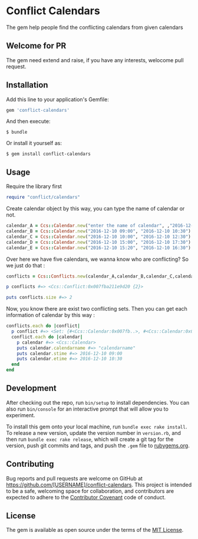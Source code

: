 # Conflict Calendars

The gem help people find the conflicting calendars from given calendars

## Welcome for PR
The gem need extend and raise, if you have any interests, welocome pull request.

## Installation

Add this line to your application's Gemfile:

```ruby
gem 'conflict-calendars'
```

And then execute:

    $ bundle

Or install it yourself as:

    $ gem install conflict-calendars

## Usage
Require the library first

```ruby
require "conflict/calendars"
```

Create calendar object by this way, you can type the name of calendar or not.

```ruby
calendar_A = Ccs::Calendar.new("enter the name of calendar", ,"2016-12-10 08:00", "2016-12-10 13:00")
calendar_B = Ccs::Calendar.new("2016-12-10 09:00", "2016-12-10 10:30")
calendar_C = Ccs::Calendar.new("2016-12-10 10:00", "2016-12-10 12:30")
calendar_D = Ccs::Calendar.new("2016-12-10 15:00", "2016-12-10 17:30")
calendar_E = Ccs::Calendar.new("2016-12-10 15:20", "2016-12-10 16:30")
```
Over here we have five calendars, we wanna know who are conflicting? 
So we just do that :

```ruby
conflicts = Ccs::Conflicts.new(calendar_A,calendar_B,calendar_C,calendar_D,calendar_E)

p conflicts #=> <Ccs::Conflict:0x007fba211e9d20 {2}>

puts conflicts.size #=> 2
```

Now, you know there are exist two conflicting sets.
Then you can get each information of calendar by this way :

```ruby
conflicts.each do |conflict|
  p conflict #=> <Set: {#<Ccs::Calendar:0x007fb..>, #<Ccs::Calendar:0x007fc..>} >
  conflict.each do |calendar|
  	p calendar #=> <Ccs::Calendar>
  	puts calendar.calendarname #=> "calendarname"
  	puts calendar.stime #=> 2016-12-10 09:00
  	puts calendar.etime #=> 2016-12-10 10:30
  end
end
```

## Development

After checking out the repo, run `bin/setup` to install dependencies. You can also run `bin/console` for an interactive prompt that will allow you to experiment.

To install this gem onto your local machine, run `bundle exec rake install`. To release a new version, update the version number in `version.rb`, and then run `bundle exec rake release`, which will create a git tag for the version, push git commits and tags, and push the `.gem` file to [rubygems.org](https://rubygems.org).

## Contributing

Bug reports and pull requests are welcome on GitHub at https://github.com/[USERNAME]/conflict-calendars. This project is intended to be a safe, welcoming space for collaboration, and contributors are expected to adhere to the [Contributor Covenant](http://contributor-covenant.org) code of conduct.


## License

The gem is available as open source under the terms of the [MIT License](http://opensource.org/licenses/MIT).

